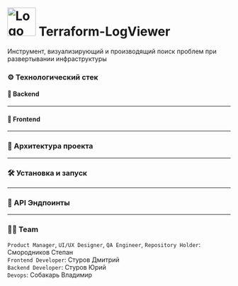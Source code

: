 # <img width="64" height="64" alt="Logo" src="https://github.com/user-attachments/assets/a873c675-12cc-4544-bb98-2437a63cb335" /> Terraform-LogViewer
Инструмент, визуализирующий и производящий поиск проблем при развертывании инфраструктуры

### ⚙️ Технологический стек
#### 🧱 Backend

--- 

#### 🌠 Frontend 

--- 

### 🧩 Архитектура проекта

--- 

### 🛠️ Установка и запуск

--- 

### 🔗 API Эндпоинты

--- 

### 🧙‍♂️ Team
`Product Manager`, `UI/UX Designer`, `QA Engineer`, `Repository Holder`: Смородников Степан <br>
`Frontend Developer`: Стуров Дмитрий <br>
`Backend Developer`: Стуров Юрий  <br>
`Devops`: Собакарь Владимир <br>

